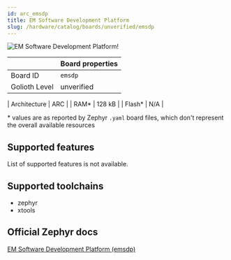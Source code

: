 ```yaml
---
id: arc_emsdp
title: EM Software Development Platform
slug: /hardware/catalog/boards/unverified/emsdp
---
```


[//]: # (This is an auto-generated file, do not edit! Changes to it will be lost upon re-generation)

![EM Software Development Platform!](/img/boards/arc/emsdp.jpg "EM Software Development Platform")

|                | Board properties     |
| -------------  | -------------------- |
| Board ID       | `emsdp` |
| Golioth Level  | unverified       |

| Architecture   | ARC |
| RAM*           | 128 kB |
| Flash*         | N/A |

\* values are as reported by Zephyr `.yaml` board files, which don't represent the overall available resources



## Supported features

List of supported features is not available.

## Supported toolchains

* zephyr
* xtools

## Official Zephyr docs

[EM Software Development Platform (emsdp)](https://docs.zephyrproject.org/latest/boards/arc/emsdp/doc/index.html)
